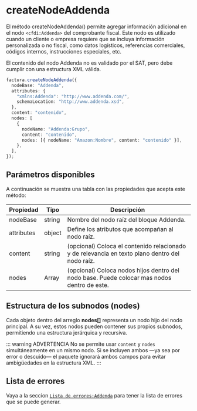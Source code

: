 # createNodeAddenda

El método createNodeAddenda() permite agregar información adicional en el nodo `<cfdi:Addenda>` del comprobante fiscal.
Este nodo es utilizado cuando un cliente o empresa requiere que se incluya información personalizada o no fiscal, como datos logísticos, referencias comerciales, códigos internos, instrucciones especiales, etc.

El contenido del nodo Addenda no es validado por el SAT, pero debe cumplir con una estructura XML válida.

```ts
factura.createNodeAddenda({
  nodeBase: "Addenda",
  attributes: {
    "xmlns:Addenda": "http://www.addenda.com/",
    schemaLocation: "http://www.addenda.xsd",
  },
  content: "contenido",
  nodes: [
    {
      nodeName: "Addenda:Grupo",
      content: "contenido",
      nodes: [{ nodeName: "Amazon:Nombre", content: "contenido" }],
    },
  ],
});
```

## Parámetros disponibles

A continuación se muestra una tabla con las propiedades que acepta este método:

| Propiedad  | Tipo   | Descripción                                                                                     |
| ---------- | ------ | ----------------------------------------------------------------------------------------------- |
| nodeBase   | string | Nombre del nodo raíz del bloque Addenda.                                                        |
| attributes | object | Define los atributos que acompañan al nodo raíz.                                                |
| content    | string | (opcional) Coloca el contenido relacionado y de relevancia en texto plano dentro del nodo raíz. |
| nodes      | Array  | (opcional) Coloca nodos hijos dentro del nodo base. Puede colocar mas nodos dentro de este.     |

## Estructura de los subnodos (nodes)

Cada objeto dentro del arreglo **nodes[]** representa un nodo hijo del nodo principal. A su vez, estos nodos pueden contener sus propios subnodos, permitiendo una estructura jerárquica y recursiva.

::: warning ADVERTENCIA
No se permite usar `content` y `nodes` simultáneamente en un mismo nodo. Si se incluyen ambos —ya sea por error o descuido— el paquete ignorará ambos campos para evitar ambigüedades en la estructura XML.
:::

## Lista de errores

Vaya a la seccion <a href="/docs/v3.0/validador/lista-de-errores#addenda">`Lista de errores:Addenda`</a> para tener la lista de errores que se puede generar.
